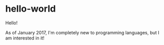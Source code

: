 # hello-world

Hello!

As of January 2017, I'm completely new to programming languages, but I am interested in it!
